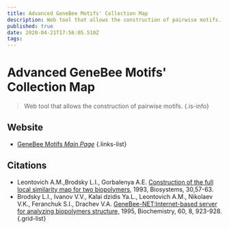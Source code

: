 ```yaml
---
title: Advanced GeneBee Motifs' Collection Map
description: Web tool that allows the construction of pairwise motifs.
published: true
date: 2020-04-21T17:56:05.510Z
tags: 
---
```


# Advanced GeneBee Motifs' Collection Map

> Web tool that allows the construction of pairwise motifs.
{.is-info}



## Website

- [GeneBee Motifs *Main Page*](http://www.genebee.msu.su/services/dhm/advanced.html)
{.links-list}

## Citations

- Leontovich A.M.,Brodsky L.I., Gorbalenya A.E. [Construction of the full local similarity map for two biopolymers,](http://www.genebee.msu.su/services/papers/BIOSYS_30/BIOSYST.htm) 1993, Biosystems, 30,57-63.
- Brodsky L.I., Ivanov V.V., Kalai dzidis Ya.L., Leontovich A.M., Nikolaev V.K., Feranchuk S.I., Drachev V.A. [GeneBee-NET:Internet-based server for analyzing biopolymers structure,](http://www.genebee.msu.su/services/papers/GNB-NET/GNB-NET.htm) 1995, Biochemistry, 60, 8, 923-928.
{.grid-list}